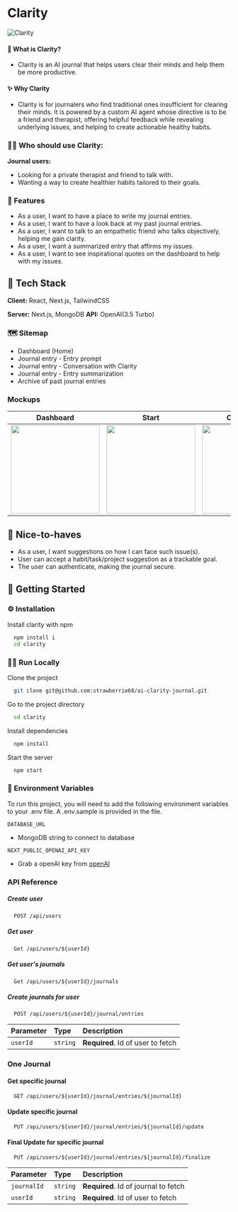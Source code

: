 # Clarity

![Clarity](https://github.com/user-attachments/assets/86d34cf9-65cb-4574-a1c9-5dfd5adb2df9)

#### 📕 What is Clarity?

- Clarity is an AI journal that helps users clear their minds and help them be more productive.

#### ✨ Why Clarity

- Clarity is for journalers who find traditional ones insufficient for clearing their minds. It is powered by a custom AI agent whose directive is to be a friend and therapist, offering helpful feedback while revealing underlying issues, and helping to create actionable healthy habits.

### 🧑‍💻 Who should use Clarity:

**Journal users:**

- Looking for a private therapist and friend to talk with.
- Wanting a way to create healthier habits tailored to their goals.

### 🎯 Features

- As a user, I want to have a place to write my journal entries.
- As a user, I want to have a look back at my past journal entries.
- As a user, I want to talk to an empathetic friend who talks objectively, helping me gain clarity.
- As a user, I want a summarized entry that affirms my issues.
- As a user, I want to see inspirational quotes on the dashboard to help with my issues.

## 👾 Tech Stack

**Client:** React, Next.js, TailwindCSS

**Server:** Next.js, MongoDB
**API:** OpenAI(3.5 Turbo)

### 🗺️ Sitemap

- Dashboard (Home)
- Journal entry - Entry prompt
- Journal entry - Conversation with Clarity
- Journal entry - Entry summarization
- Archive of past journal entries

### Mockups

|                                                             Dashboard                                                             |                                                               Start                                                               |                                                            Conversion                                                             |                                                              Summary                                                              |                                                              Archive                                                              |
| :-------------------------------------------------------------------------------------------------------------------------------: | :-------------------------------------------------------------------------------------------------------------------------------: | :-------------------------------------------------------------------------------------------------------------------------------: | :-------------------------------------------------------------------------------------------------------------------------------: | :-------------------------------------------------------------------------------------------------------------------------------: |
| <img src="https://github.com/strawberrie68/Clarity-AI-Journal/assets/42231000/bc99cb71-a7ee-419f-8458-e8193fe7fdba" width="200"/> | <img src="https://github.com/strawberrie68/Clarity-AI-Journal/assets/42231000/bb501feb-a4ad-42f3-925f-fc34a809629d" width="200"/> | <img src="https://github.com/strawberrie68/Clarity-AI-Journal/assets/42231000/f8fc89a3-cd66-4a8a-883d-118ab185586c" width="200"/> | <img src="https://github.com/strawberrie68/Clarity-AI-Journal/assets/42231000/a79fc2db-8296-4c88-b4eb-19dc84f6764a" width="200"/> | <img src="https://github.com/strawberrie68/Clarity-AI-Journal/assets/42231000/0da06e06-8065-4a72-9d7c-1badf8ec4860" width="200"/> |

## 📮 Nice-to-haves

- As a user, I want suggestions on how I can face such issue(s).
- User can accept a habit/task/project suggestion as a trackable goal.
- The user can authenticate, making the journal secure.

## 🧰 Getting Started

### ⚙️ Installation

Install clarity with npm

```bash
  npm install i
  cd clarity
```

### 🏃‍♀️ Run Locally

Clone the project

```bash
  git clone git@github.com:strawberrie68/ai-clarity-journal.git
```

Go to the project directory

```bash
  cd clarity
```

Install dependencies

```bash
  npm install
```

Start the server

```bash
  npm start
```

### 🔑 Environment Variables

To run this project, you will need to add the following environment variables to your .env file. A .env.sample is provided in the file.

`DATABASE_URL`

- MongoDB string to connect to database

`NEXT_PUBLIC_OPENAI_API_KEY`

- Grab a openAI key from [openAI](https://platform.openai.com/docs/overview)

### API Reference

##### Create user

```http
  POST /api/users
```

##### Get user

```http
  Get /api/users/${userId}

```

##### Get user's journals

```http
  Get /api/users/${userId}/journals

```

##### Create journals for user

```http
  POST /api/users/${userId}/journal/entries
```

| Parameter | Type     | Description                       |
| :-------- | :------- | :-------------------------------- |
| `userId`  | `string` | **Required**. Id of user to fetch |

### One Journal

#### Get specific journal

```http
  GET /api/users/${userId}/journal/entries/${journalId}
```

#### Update specific journal

```http
  PUT /api/users/${userId}/journal/entries/${journalId}/update
```

#### Final Update for specific journal

```http
  PUT /api/users/${userId}/journal/entries/${journalId}/finalize
```

| Parameter   | Type     | Description                          |
| :---------- | :------- | :----------------------------------- |
| `journalId` | `string` | **Required**. Id of journal to fetch |
| `userId`    | `string` | **Required**. Id of user to fetch    |

